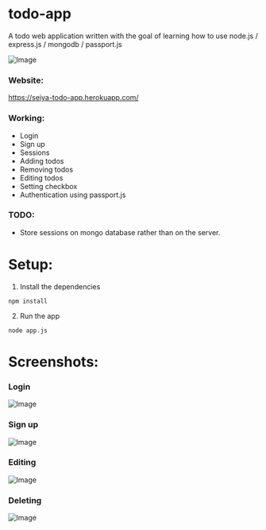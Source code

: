 # todo-app
A todo web application written with the goal of learning how to use node.js / express.js / mongodb / passport.js

![Image](https://i.imgur.com/PKSRwWp.png)

### Website:
https://seiya-todo-app.herokuapp.com/

### Working:
* Login
* Sign up
* Sessions
* Adding todos
* Removing todos
* Editing todos
* Setting checkbox
* Authentication using passport.js

### TODO:
* Store sessions on mongo database rather than on the server.

# Setup:
1. Install the dependencies  
```
npm install
```

2. Run the app  
```
node app.js
```

# Screenshots:
### Login  
![Image](https://i.imgur.com/0n74Aqk.png)

### Sign up  
![Image](https://i.imgur.com/SbKDG13.png)

### Editing   
![Image](https://i.imgur.com/mh1Mp5v.png)

### Deleting
![Image](https://i.imgur.com/TmDoHBp.png)